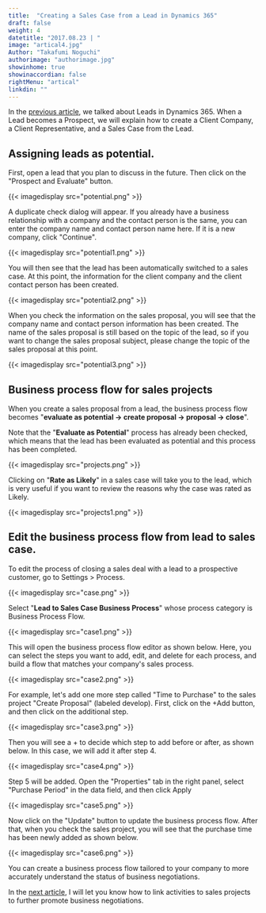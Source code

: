 ```yaml
---
title:  "Creating a Sales Case from a Lead in Dynamics 365"
draft: false
weight: 4
datetitle: "2017.08.23 | "
image: "artical4.jpg"
Author: "Takafumi Noguchi"
authorimage: "authorimage.jpg"
showinhome: true
showinaccordian: false
rightMenu: "artical"
linkdin: ""
---
```

<!-- Intro  -->
In the [previous article](#), we talked about Leads in Dynamics 365. When a Lead becomes a Prospect, we will explain how to create a Client Company, a Client Representative, and a Sales Case from the Lead.

## Assigning leads as potential.
First, open a lead that you plan to discuss in the future. Then click on the "Prospect and Evaluate" button.
<!-- Image= potential.png -->
{{< imagedisplay src="potential.png" >}}

A duplicate check dialog will appear. If you already have a business relationship with a company and the contact person is the same, you can enter the company name and contact person name here. If it is a new company, click "Continue".
<!-- Image= potential1.png -->
{{< imagedisplay src="potential1.png" >}}

You will then see that the lead has been automatically switched to a sales case. At this point, the information for the client company and the client contact person has been created.
<!-- Image= potential2.png -->
{{< imagedisplay src="potential2.png" >}}

When you check the information on the sales proposal, you will see that the company name and contact person information has been created. The name of the sales proposal is still based on the topic of the lead, so if you want to change the sales proposal subject, please change the topic of the sales proposal at this point.
<!-- Image= potential3.png -->
{{< imagedisplay src="potential3.png" >}}

## Business process flow for sales projects
When you create a sales proposal from a lead, the business process flow becomes "**evaluate as potential → create proposal → proposal → close**".

Note that the "**Evaluate as Potential**" process has already been checked, which means that the lead has been evaluated as potential and this process has been completed.
<!-- Image= projects.png -->
{{< imagedisplay src="projects.png" >}}

Clicking on "**Rate as Likely**" in a sales case will take you to the lead, which is very useful if you want to review the reasons why the case was rated as Likely.
<!-- Image= projects1.png -->
{{< imagedisplay src="projects1.png" >}}

## Edit the business process flow from lead to sales case.
To edit the process of closing a sales deal with a lead to a prospective customer, go to Settings > Process.
<!-- Image= case.png -->
{{< imagedisplay src="case.png" >}}

Select "**Lead to Sales Case Business Process**" whose process category is Business Process Flow.
<!-- Image= case1.png -->
{{< imagedisplay src="case1.png" >}}

This will open the business process flow editor as shown below. Here, you can select the steps you want to add, edit, and delete for each process, and build a flow that matches your company's sales process.
<!-- Image= case2.png -->
{{< imagedisplay src="case2.png" >}}

For example, let's add one more step called "Time to Purchase" to the sales project "Create Proposal" (labeled develop). First, click on the +Add button, and then click on the additional step.
<!-- Image= case3.png -->
{{< imagedisplay src="case3.png" >}}

Then you will see a + to decide which step to add before or after, as shown below. In this case, we will add it after step 4.
<!-- Image= case4.png -->
{{< imagedisplay src="case4.png" >}}

Step 5 will be added. Open the "Properties" tab in the right panel, select "Purchase Period" in the data field, and then click Apply
<!-- Image= case5.png -->
{{< imagedisplay src="case5.png" >}}

Now click on the "Update" button to update the business process flow. After that, when you check the sales project, you will see that the purchase time has been newly added as shown below.
<!-- Image= case6.png -->
{{< imagedisplay src="case6.png" >}}

You can create a business process flow tailored to your company to more accurately understand the status of business negotiations.

In the [next article](#), I will let you know how to link activities to sales projects to further promote business negotiations.